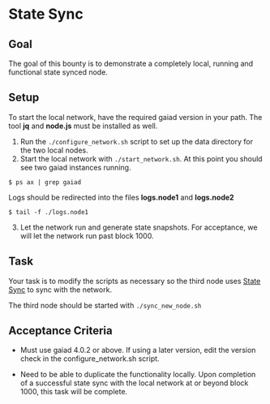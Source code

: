 # State Sync

## Goal

The goal of this bounty is to demonstrate a completely local, running and functional state synced node.

## Setup

To start the local network, have the required gaiad version in your path. The tool **jq** and **node.js** must be installed as well.

1. Run the ```./configure_network.sh``` script to set up the data directory for the two local nodes.
2. Start the local network with ```./start_network.sh```. At this point you should see two gaiad instances running.

```
$ ps ax | grep gaiad
```

Logs should be redirected into the files **logs.node1** and **logs.node2**

```
$ tail -f ./logs.node1
```

3. Let the network run and generate state snapshots. For acceptance, we will let the network run past block 1000.

## Task

Your task is to modify the scripts as necessary so the third node uses [State Sync](https://blog.cosmos.network/cosmos-sdk-state-sync-guide-99e4cf43be2f)
to sync with the network.

The third node should be started with ```./sync_new_node.sh```

## Acceptance Criteria

- Must use gaiad 4.0.2 or above. If using a later version, edit the version check in the configure_network.sh script.

- Need to be able to duplicate the functionality locally. Upon completion of a successful state sync with the 
local network at or beyond block 1000, this task will be complete.

